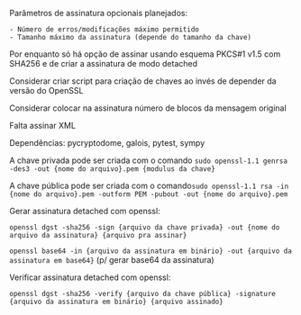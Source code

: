 Parâmetros de assinatura opcionais planejados:

    - Número de erros/modificações máximo permitido
    - Tamanho máximo da assinatura (depende do tamanho da chave)

Por enquanto só há opção de assinar usando esquema PKCS#1 v1.5 com SHA256 e de criar a assinatura de modo detached

Considerar criar script para criação de chaves ao invés de depender da versão do OpenSSL

Considerar colocar na assinatura número de blocos da mensagem original

Falta assinar XML

Dependências: pycryptodome, galois, pytest, sympy

A chave privada pode ser criada  com o comando ```sudo openssl-1.1 genrsa -des3 -out {nome do arquivo}.pem {modulus da chave}```

A chave pública pode ser criada com o comando```sudo openssl-1.1 rsa -in {nome do arquivo}.pem -outform PEM -pubout -out {nome do arquivo}.pem```

Gerar assinatura detached com openssl:

```openssl dgst -sha256 -sign {arquivo da chave privada} -out {nome do arquivo da assinatura} {arquivo pra assinar}```

```openssl base64 -in {arquivo da assinatura em binário} -out {arquivo da assinatura em base64}``` (p/ gerar base64 da assinatura)

Verificar assinatura detached com openssl:

```openssl dgst -sha256 -verify {arquivo da chave pública} -signature {arquivo da assinatura em binário} {arquivo assinado}```